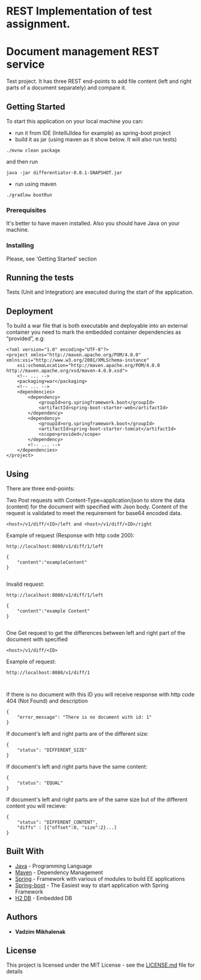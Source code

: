 # REST Implementation of test assignment.

# Document management REST service

Test project. It has three REST end-points to add file content (left and right parts of a document separately) 
and compare it.

## Getting Started

To start this application on your local machine you can:
  - run it from IDE (IntelliJIdea for example) as spring-boot project
  - build it as jar
   (using maven as it show below. It will also run tests)
   
   ```
   ./mvnw clean package
   ```
   and then run
   
   ```
   java -jar differentiator-0.0.1-SNAPSHOT.jar
   ```
  - run using maven
  
   ```   
  ./gradlew bootRun
   ```
### Prerequisites

It's better to have maven installed. Also you should have Java on your machine.

### Installing

Please, see 'Getting Started' section

## Running the tests

Tests (Unit and Integration) are executed during the start of the application.

## Deployment

To build a war file that is both executable and deployable into an external container you need to mark the embedded container dependencies as “provided”, e.g:

```
<?xml version="1.0" encoding="UTF-8"?>
<project xmlns="http://maven.apache.org/POM/4.0.0" xmlns:xsi="http://www.w3.org/2001/XMLSchema-instance"
    xsi:schemaLocation="http://maven.apache.org/POM/4.0.0 http://maven.apache.org/xsd/maven-4.0.0.xsd">
    <!-- ... -->
    <packaging>war</packaging>
    <!-- ... -->
    <dependencies>
        <dependency>
            <groupId>org.springframework.boot</groupId>
            <artifactId>spring-boot-starter-web</artifactId>
        </dependency>
        <dependency>
            <groupId>org.springframework.boot</groupId>
            <artifactId>spring-boot-starter-tomcat</artifactId>
            <scope>provided</scope>
        </dependency>
        <!-- ... -->
    </dependencies>
</project>
```

## Using

There are three end-points:

Two Post requests with Content-Type=application/json
to store the data (content) 
for the document with specified <ID>
with Json body. Content of the request is validated to meet the requirement for base64 encoded data.

```
<host>/v1/diff/<ID>/left and <host>/v1/diff/<ID>/right
 ```


Example of request (Response with http code 200):

```
http://localhost:8080/v1/diff/1/left

{
	"content":"exampleContent"
}
 
```

Invalid request:
```
http://localhost:8080/v1/diff/1/left

{
	"content":"example Content"
}
 
```


One Get request to get the differences between left and right part of the document with specified <ID>

```
<host>/v1/diff/<ID>
```
Example of request:
```
http://localhost:8080/v1/diff/1

 
```

If there is no document with this ID you will receive response with http code 404 (Not Found) and description
```
{
    "error_message": "There is no document with id: 1"
}
```

If document's left and right parts are of the different size:
```
{
    "status": "DIFFERENT_SIZE"
}
```

If document's left and right parts have the same content:
```
{
    "status": "EQUAL"
}
```

If document's left and right parts are of the same size but of the different content you will recieve:

```
{
    "status": "DIFFERENT_CONTENT",
    "diffs" : [{"offset":0, "size":2}...]
}
```




## Built With

* [Java](https://www.oracle.com/java/index.html) - Programming Language
* [Maven](https://maven.apache.org/) - Dependency Management
* [Spring](https://spring.io/) - Framework with various of modules to build EE applications
* [Spring-boot](http://projects.spring.io/spring-boot/) - The Easiest way to start application with Spring Framework
* [H2 DB](http://www.h2database.com/html/main.html) - Embedded DB

## Authors

* **Vadzim Mikhalenak**

## License

This project is licensed under the MIT License - see the [LICENSE.md](LICENSE.md) file for details
